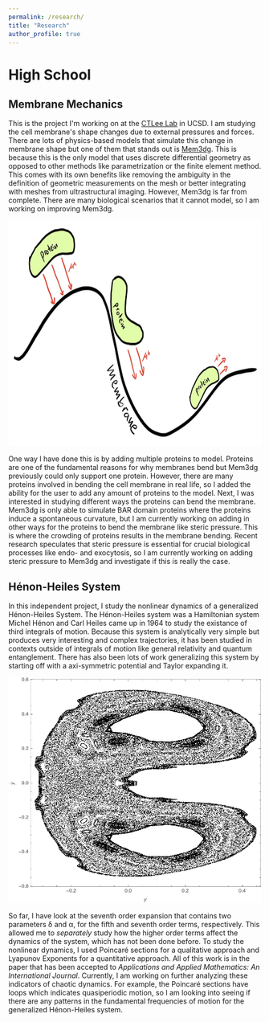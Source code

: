 ```yaml
---
permalink: /research/
title: "Research"
author_profile: true
---
```


# High School

## Membrane Mechanics

This is the project I'm working on at the [CTLee Lab](https://labs.biology.ucsd.edu/ctlee/) in UCSD. I am studying the cell membrane's shape changes due to external pressures and forces. There are lots of physics-based models that simulate this change in membrane shape but one of them that stands out is [Mem3dg](https://github.com/RangamaniLabUCSD/Mem3DG). This is because this is the only model that uses discrete differential geometry as opposed to other methods like parametrization or the finite element method. This comes with its own benefits like removing the ambiguity in the definition of geometric measurements on the mesh or better integrating with meshes from ultrastructural imaging. However, Mem3dg is far from complete. There are many biological scenarios that it cannot model, so I am working on improving Mem3dg.

<p align="center">
<img src='/images/Mem3dg.png' width="600" height = "450" >
</p>

One way I have done this is by adding multiple proteins to model. Proteins are one of the fundamental reasons for why membranes bend but Mem3dg previously could only support one protein. However, there are many proteins involved in bending the cell membrane in real life, so I added the ability for the user to add any amount of proteins to the model. Next, I was interested in studying different ways the proteins can bend the membrane. Mem3dg is only able to simulate BAR domain proteins where the proteins induce a spontaneous curvature, but I am currently working on adding in other ways for the proteins to bend the membrane like steric pressure. This is where the crowding of proteins results in the membrane bending. Recent research speculates that steric pressure is essential for crucial biological processes like endo- and exocytosis, so I am currently working on adding steric pressure to Mem3dg and investigate if this is really the case.

## Hénon-Heiles System

In this independent project, I study the nonlinear dynamics of a generalized Hénon-Heiles System. The Hénon-Heiles system was a Hamiltonian system Michel Hénon and Carl Heiles came up in 1964 to study the existance of third integrals of motion. Because this system is analytically very simple but produces very interesting and complex trajectories, it has been studied in contexts outside of integrals of motion like general relativity and quantum entanglement. There has also been lots of work generalizing this system by starting off with a axi-symmetric potential and Taylor expanding it. 

<p align="center">
<img src='/images/Henon_Heiles.jpg' width="600" height = "450" >
</p>

So far, I have look at the seventh order expansion that contains two parameters δ and α, for the fifth and seventh order terms, respectively. This allowed me to *separately* study how the higher order terms affect the dynamics of the system, which has not been done before. To study the nonlinear dynamics, I used Poincaré sections for a qualitative approach and Lyapunov Exponents for a quantitative approach. All of this work is in the paper that has been accepted to *Applications and Applied Mathematics: An International Journal*. Currently, I am working on further analyzing these indicators of chaotic dynamics. For example, the Poincaré sections have loops which indicates quasiperiodic motion, so I am looking into seeing if there are any patterns in the fundamental frequencies of motion for the generalized Hénon-Heiles system.